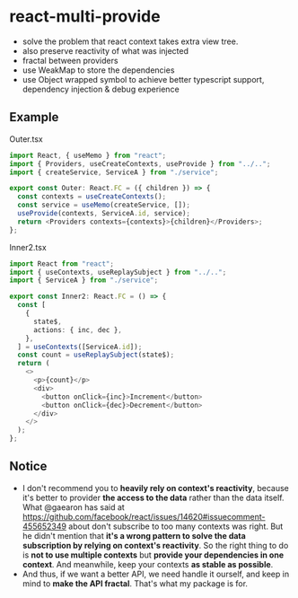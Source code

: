 # react-multi-provide

- solve the problem that react context takes extra view tree.
- also preserve reactivity of what was injected
- fractal between providers
- use WeakMap to store the dependencies
- use Object wrapped symbol to achieve better typescript support, dependency injection & debug experience

## Example

Outer.tsx

```typescript
import React, { useMemo } from "react";
import { Providers, useCreateContexts, useProvide } from "../..";
import { createService, ServiceA } from "./service";

export const Outer: React.FC = ({ children }) => {
  const contexts = useCreateContexts();
  const service = useMemo(createService, []);
  useProvide(contexts, ServiceA.id, service);
  return <Providers contexts={contexts}>{children}</Providers>;
};
```

Inner2.tsx

```typescript
import React from "react";
import { useContexts, useReplaySubject } from "../..";
import { ServiceA } from "./service";

export const Inner2: React.FC = () => {
  const [
    {
      state$,
      actions: { inc, dec },
    },
  ] = useContexts([ServiceA.id]);
  const count = useReplaySubject(state$);
  return (
    <>
      <p>{count}</p>
      <div>
        <button onClick={inc}>Increment</button>
        <button onClick={dec}>Decrement</button>
      </div>
    </>
  );
};
```

## Notice

- I don't recommend you to **heavily rely on context's reactivity**, because it's better to provider **the access to the data** rather than the data itself. What @gaearon has said at https://github.com/facebook/react/issues/14620#issuecomment-455652349 about don't subscribe to too many contexts was right. But he didn't mention that **it's a wrong pattern to solve the data subscription by relying on context's reactivity**. So the right thing to do is **not to use multiple contexts** but **provide your dependencies in one context**. And meanwhile, keep your contexts **as stable as possible**.
- And thus, if we want a better API, we need handle it ourself, and keep in mind to **make the API fractal**. That's what my package is for.
